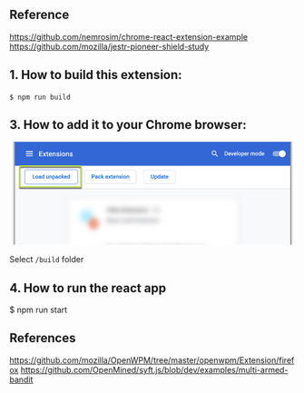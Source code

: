 ## Reference
https://github.com/nemrosim/chrome-react-extension-example
https://github.com/mozilla/jestr-pioneer-shield-study

## 1. How to build this extension:
```
$ npm run build
```

## 3. How to add it to your Chrome browser:
![](./assets/readme/2020-12-04_15-18-20.png)

Select `/build` folder

## 4. How to run the react app
$ npm run start

## References
https://github.com/mozilla/OpenWPM/tree/master/openwpm/Extension/firefox
https://github.com/OpenMined/syft.js/blob/dev/examples/multi-armed-bandit



